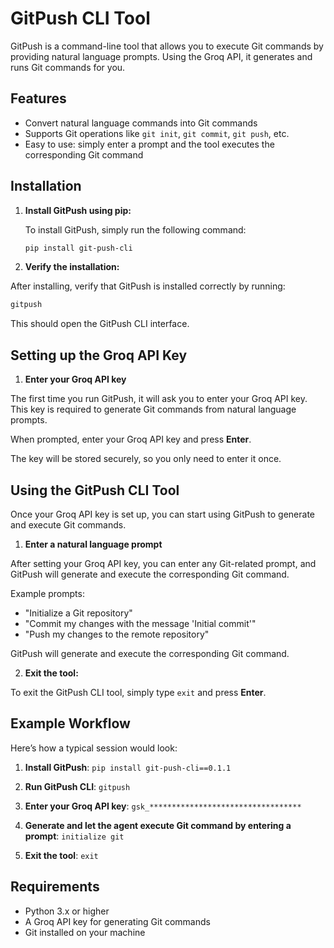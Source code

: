 # GitPush CLI Tool

GitPush is a command-line tool that allows you to execute Git commands by providing natural language prompts. Using the Groq API, it generates and runs Git commands for you.

## Features

- Convert natural language commands into Git commands
- Supports Git operations like `git init`, `git commit`, `git push`, etc.
- Easy to use: simply enter a prompt and the tool executes the corresponding Git command

## Installation

1. **Install GitPush using pip:**

   To install GitPush, simply run the following command:

   ```bash
   pip install git-push-cli
   ```

2. **Verify the installation:**

After installing, verify that GitPush is installed correctly by running:

   ```bash
   gitpush
   ```

This should open the GitPush CLI interface.

## Setting up the Groq API Key

1. **Enter your Groq API key**

The first time you run GitPush, it will ask you to enter your Groq API key. This key is required to generate Git commands from natural language prompts.

When prompted, enter your Groq API key and press **Enter**.


The key will be stored securely, so you only need to enter it once.

## Using the GitPush CLI Tool

Once your Groq API key is set up, you can start using GitPush to generate and execute Git commands.

1. **Enter a natural language prompt**

After setting your Groq API key, you can enter any Git-related prompt, and GitPush will generate and execute the corresponding Git command.

Example prompts:
- "Initialize a Git repository"
- "Commit my changes with the message 'Initial commit'"
- "Push my changes to the remote repository"

GitPush will generate and execute the corresponding Git command.

2. **Exit the tool:**

To exit the GitPush CLI tool, simply type `exit` and press **Enter**.


## Example Workflow

Here’s how a typical session would look:

1. **Install GitPush**: `pip install git-push-cli==0.1.1`


2. **Run GitPush CLI**: `gitpush`


3. **Enter your Groq API key**: `gsk_**********************************`


4. **Generate and let the agent execute Git command by entering a prompt**: `initialize git`


5. **Exit the tool**: `exit`


## Requirements

- Python 3.x or higher
- A Groq API key for generating Git commands
- Git installed on your machine
